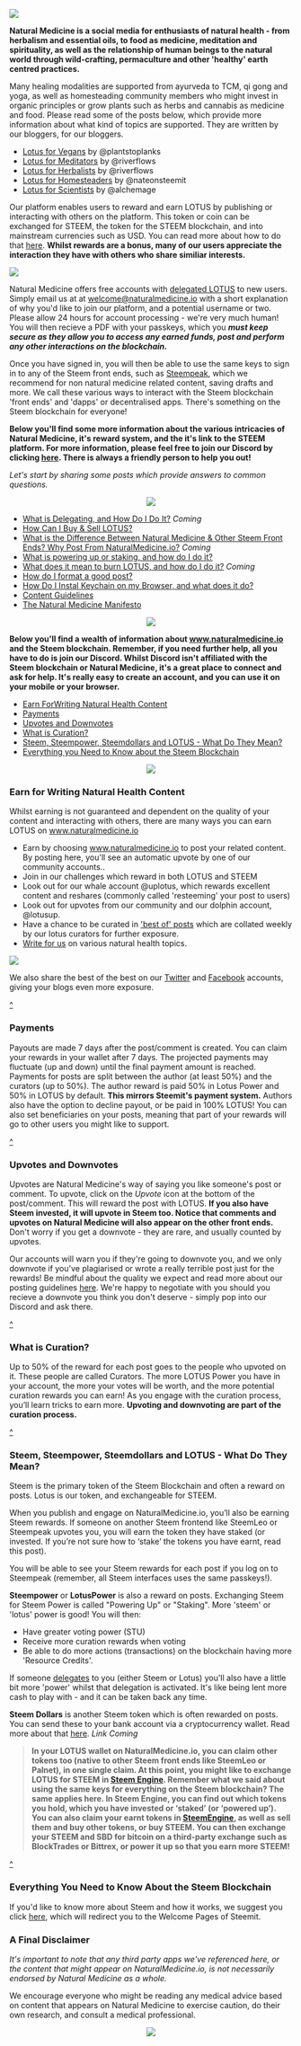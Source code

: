 
![](https://i.imgur.com/nxeSc65.png)

**Natural Medicine is a social media for enthusiasts of natural health - from herbalism and essential oils, to food as medicine, meditation and spirituality, as well as the relationship of human beings to the natural world through wild-crafting, permaculture and other 'healthy' earth centred practices.**

Many healing modalities are supported from ayurveda to TCM, qi gong and yoga, as well as homesteading community members who might invest in organic principles or grow plants such as herbs and cannabis as medicine and food. Please read some of the posts below, which provide more information about what kind of topics are supported. They are written by our bloggers, for our bloggers.

- [Lotus for Vegans](https://steempeak.com/naturalmedicine/@plantstoplanks/lotus-coin-for-vegans-communities-coming-together) by @plantstoplanks
- [Lotus for Meditators](https://www.naturalmedicine.io/mindfulness/@naturalmedicine/introducing-lotus-for-the-mindful-life-community) by @riverflows
- [Lotus for Herbalists](https://www.naturalmedicine.io/naturalmedicine/@riverflows/a-token-for-herb-lovers-why-i-m-in-love-with-lotus) by @riverflows
- [Lotus for Homesteaders](https://www.naturalmedicine.io/naturalmedicine/@nateonsteemit/lotus-coin-for-homesteaders) by @nateonsteemit
- [Lotus for Scientists](https://steemit.com/naturalmedicine/@alchemage/lotus-token-for-scientists-a-call-for-more-science-in-the-natural-medicine-community) by @alchemage

Our platform enables users to reward and earn LOTUS by publishing or interacting with others on the platform. This token or coin can be exchanged for STEEM, the token for the STEEM blockchain, and into mainstream currencies such as USD. You can read more about how to do that [here](). **Whilst rewards are a bonus, many of our users appreciate the interaction they have with others who share similiar interests.**

![](https://i.imgur.com/coA6KdI.png)

Natural Medicine offers free accounts with [delegated LOTUS]() to new users. Simply email us at at welcome@naturalmedicine.io with a short explanation of why you'd like to join our platform, and a potential username or two. Please allow 24 hours for account processing - we're very much human! You will then recieve a PDF with your passkeys, which you ***must keep secure as they allow you to access any earned funds, post and perform any other interactions on the blockchain.***

Once you have signed in, you will then be able to use the same keys to sign in to any of the Steem front ends, such as [Steempeak](), which we recommend for non natural medicine related content, saving drafts and more. We call these various ways to interact with the Steem blockchain 'front ends' and 'dapps' or decentralised apps. There's something on the Steem blockchain for everyone!

**Below you'll find some more information about the various intricacies of Natural Medicine, it's reward system, and the it's link to the STEEM platform. For more information, please feel free to join our Discord by clicking [here](). There is always a friendly person to help you out!**

*Let's start by sharing some posts which provide answers to common questions.*

<div style="text-align: center;">

![](https://i.imgur.com/KhNtxcJ.png)

</div>

- [What is Delegating, and How Do I Do It?]() *Coming*
- [How Can I Buy & Sell LOTUS?](https://www.naturalmedicine.io/naturalmedicine/@riverflows/how-to-trade-lotus-or-any-other-token-in-steem-engine)
- [What is the Difference Between Natural Medicine & Other Steem Front Ends? Why Post From NaturalMedicine.io?]() *Coming*
- [What is powering up or staking, and how do I do it?](https://www.naturalmedicine.io/tokens/@naturalmedicine/how-to-stake-power-up-your-lotus-coin)
- [What does it mean to burn LOTUS, and how do I do it?]() *Coming*
- [How do I format a good post?](https://www.naturalmedicine.io/naturalmedicine/@naturalmedicine/formatting-tips-plus-post-your-code-to-win)
- [How Do I Instal Keychain on my Browser, and what does it do?](https://www.naturalmedicine.io/hive-120078/@naturalmedicine/installing-and-using-keychain-on-your-browser-a-safe-and-easy-way-to-keep-your-keys)
- [Content Guidelines](https://www.naturalmedicine.io/naturalmedicine/@naturalmedicine/standards-for-content-and-a-little-note-about-rewards-and-downvotes)
- [The Natural Medicine Manifesto](https://www.naturalmedicine.io/naturalmedicine/@naturalmedicine/the-natural-medicine-manifesto-complete-summary)

<div style="text-align: center;">

![](https://i.imgur.com/KhNtxcJ.png)

</div>

**Below you'll find a wealth of information about www.naturalmedicine.io and the Steem blockchain. Remember, if you need further help, all you have to do is join our Discord. Whilst Discord isn't affiliated with the Steem blockchain or Natural Medicine, it's a great place to connect and ask for help. It's really easy to create an account, and you can use it on your mobile or your browser.**

- <a href="#Earn_For_Writing_Natural_Health Content">Earn ForWriting Natural Health Content</a>
- <a href="#Payments">Payments</a>
- <a href="#Upvotes_and_Downvotes">Upvotes and Downvotes</a>
- <a href="#What_is_Curation?">What is Curation?</a>
- <a href="Steem,_Steempower,_ SteemDollars_and_Lotus_-What_do_They_ Mean?">Steem, Steempower, Steemdollars and LOTUS - What Do They Mean?</a>
- <a href="Everything_You_Need_to_Know_about_the_Steem_Blockchain"> Everything you Need to Know about the Steem Blockchain</a>

<div style="text-align: center;">

![](https://i.imgur.com/KhNtxcJ.png)

</div>

### <span id="Earn for Writing Natural Health Content">Earn for Writing Natural Health Content</span>

Whilst earning is not guaranteed and dependent on the quality of your content and interacting with others, there are many ways you can earn LOTUS on www.naturalmedicine.io

- Earn by choosing www.naturalmedicine.io to post your related content. By posting here, you'll see an automatic upvote by one of our community accounts.. 
- Join in our challenges which reward in both LOTUS and STEEM
- Look out for our whale account @uplotus, which rewards excellent content and reshares (commonly called 'resteeming' your post to users) 
- Look out for upvotes from our community and our dolphin account, @lotusup. 
- Have a chance to be curated in ['best of' posts](https://www.naturalmedicine.io/naturalmedicine/@naturalmedicine/a-collection-of-best-natural-health-posts-curation-71) which are collated weekly by our lotus curators for further exposure. 
- [Write for us](https://www.naturalmedicine.io/naturalmedicine/@naturalmedicine/community-jobs-earn-for-writing-for-our-tribe) on various natural health topics. 

![](https://i.imgur.com/8NdWdo9.png)

We also share the best of the best on our [Twitter](https://twitter.com/Lotus_Medicine) and [Facebook](https://www.facebook.com/Natural-Medicine-On-Steem-1003470073174904/) accounts, giving your blogs even more exposure. 

<a href="#Table_of_Contents">^</a>

### <span id="Payments">Payments</span>

Payouts are made 7 days after the post/comment is created. You can claim your rewards in your wallet after 7 days. The projected payments may fluctuate (up and down) until the final payment amount is reached. Payments for posts are split between the author (at least 50%) and the curators (up to 50%). The author reward is paid 50% in Lotus Power and 50% in LOTUS by default. **This mirrors Steemit's payment system.** Authors also have the option to decline payout, or be paid in 100% LOTUS! You can also set beneficiaries on your posts, meaning that part of your rewards will go to other users you might like to support.

<a href="#Table_of_Contents">^</a>

### <span id="Upvotes_and_Downvotes">Upvotes and Downvotes</span>

Upvotes are Natural Medicine's way of saying you like someone's post or comment. To upvote, click on the *Upvote* icon at the bottom of the post/comment. This will reward the post with LOTUS. **If you also have Steem invested, it will upvote in Steem too. Notice that comments and upvotes on Natural Medicine will also appear on the other front ends.** Don't worry if you get a downvote - they are rare, and usually counted by upvotes. 

Our accounts will warn you if they're going to downvote you, and we only downvote if you've plagiarised or wrote a really terrible post just for the rewards! Be mindful about the quality we expect and read more about our posting guidelines [here](https://www.naturalmedicine.io/naturalmedicine/@naturalmedicine/standards-for-content-and-a-little-note-about-rewards-and-downvotes). We're happy to negotiate with you should you recieve a downvote you think you don't deserve - simply pop into our Discord and ask there.

<a href="#Table_of_Contents">^</a>

### <span id="What_Is_Curation?">What is Curation?</span>

Up to 50% of the reward for each post goes to the people who upvoted on it. These people are called Curators. The more LOTUS Power you have in your account, the more your votes will be worth, and the more potential curation rewards you can earn! As you engage with the curation process, you’ll learn tricks to earn more. **Upvoting and downvoting are part of the curation process.**

<a href="#Table_of_Contents">^</a>

### <span id="Steem,_Steempower,_ SteemDollars_and_Lotus_-What_do_They_ Mean?">Steem, Steempower, Steemdollars and LOTUS - What Do They Mean?</span>

Steem is the primary token of the Steem Blockchain and often a reward on posts. Lotus is our token, and exchangeable for STEEM. 

When you publish and engage on NaturalMedicine.io, you’ll also be earning Steem rewards. If someone on another Steem frontend like SteemLeo  or Steempeak upvotes you, you will earn the token they have staked (or invested. If you’re not sure how to ‘stake’ the tokens you have earnt, read this post).

You will be able to see your Steem rewards for each post if you log on to Steempeak (remember, all Steem interfaces uses the same passkeys!).

**Steempower** or **LotusPower** is also a reward on posts. Exchanging Steem for Steem Power is called "Powering Up" or "Staking". More 'steem' or 'lotus' power is good! You will then: 

- Have greater voting power (STU)
- Receive more curation rewards when voting
- Be able to do more actions (transactions) on the blockchain having more 'Resource Credits'. 

If someone [delegates]() to you (either Steem or Lotus) you'll also have a little bit more 'power' whilst that delegation is activated. It's like being lent more cash to play with - and it can be taken back any time. 

**Steem Dollars** is another Steem token which is often rewarded on posts. You can send these to your bank account via a cryptocurrency wallet. Read more about that [here](). *Link Coming*

>**In your LOTUS wallet on NaturalMedicine.io, you can claim other tokens too (native to other Steem front ends like SteemLeo or Palnet), in one single claim. At this point, you might like to exchange LOTUS for STEEM in [Steem Engine](https://steem-engine.com/). Remember what we said about using the same keys for everything on the Steem blockchain? The same applies here. In Steem Engine, you can find out which tokens you hold, which you have invested or ‘staked’ (or ‘powered up’). You can also claim your earnt tokens in [SteemEngine](https://steem-engine.com/), as well as sell them and buy other tokens, or buy STEEM. You can then exchange your STEEM and SBD for bitcoin on a third-party exchange such as BlockTrades or Bittrex, or power it up so that you earn more STEEM!**

<a href="#Table_of_Contents">^</a>

### <span id="Everything_You_Need_to_Know-About_the_Steemblockchain">Everything You Need to Know About the Steem Blockchain</span>

If you'd like to know more about Steem and how it works, we suggest you click [here](https://steemit.com/welcome), which will redirect you to the Welcome Pages of Steemit.


### A Final Disclaimer

*It's important to note that any third party apps we've referenced here, or the content that might appear on NaturalMedicine.io, is not necessarily endorsed by Natural Medicine as a whole.* 

We encourage everyone who might be reading any medical advice based on content that appears on Natural Medicine to exercise caution, do their own research, and consult a medical professional. 

<div style="text-align: center;">

![](https://i.imgur.com/1VUQm9l.png)

</div>
